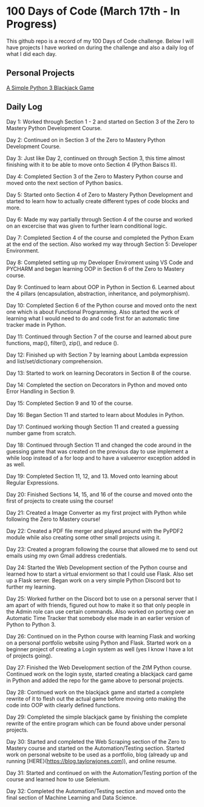 # 100 Days of Code (March 17th - In Progress)

This github repo is a record of my 100 Days of Code challenge. Below I will have projects I have worked on during the challenge
and also a daily log of what I did each day.

## Personal Projects

[A Simple Python 3 Blackjack Game](https://github.com/TheRevTasticTJ/blackjack)

## Daily Log

Day 1: Worked through Section 1 - 2 and started on Section 3 of the Zero to Mastery Python Development Course.

Day 2: Continued on in Section 3 of the Zero to Mastery Python Development Course.

Day 3: Just like Day 2, continued on through Section 3, this time almost finishing with it to be able to move onto Section 4
(Python Baiscs II).

Day 4: Completed Section 3 of the Zero to Mastery Python course and moved onto the next section of Python basics.

Day 5: Started onto Section 4 of Zero to Mastery Python Development and started to learn how to actually create different types
of code blocks and more.

Day 6: Made my way partially through Section 4 of the course and worked on an excercise that was given to further learn
conditional logic.

Day 7: Completed Section 4 of the course and completed the Python Exam at the end of the section. Also worked my way through
Section 5: Developer Environment.

Day 8: Completed setting up my Developer Enviroment using VS Code and PYCHARM and began learning OOP in Section 6 of the Zero
to Mastery course.

Day 9: Continued to learn about OOP in Python in Section 6. Learned about the 4 pillars (encapsulation, abstraction,
inheritance, and polymorphism).

Day 10: Completed Section 6 of the Python course and moved onto the next one which is about Functional Programming.
Also started the work of learning what I would need to do and code first for an automatic time tracker made in Python.

Day 11: Continued through Section 7 of the course and learned about pure functions, map(), filter(), zip(), and reduce ().

Day 12: Finished up with Section 7 by learning about Lambda expression and list/set/dictionary comprehension.

Day 13: Started to work on learning Decorators in Section 8 of the course.

Day 14: Completed the section on Decorators in Python and moved onto Error Handling in Section 9.

Day 15: Completed Section 9 and 10 of the course.

Day 16: Began Section 11 and started to learn about Modules in Python.

Day 17: Continued working though Section 11 and created a guessing number game from scratch.

Day 18: Continued through Section 11 and changed the code around in the guessing game that was created on the previous day to
use implement a while loop instead of a for loop and to have a valueerror exception added in as well.

Day 19: Completed Section 11, 12, and 13. Moved onto learning about Regular Expressions.

Day 20: Finished Sections 14, 15, and 16 of the course and moved onto the first of projects to create using the course!

Day 21: Created a Image Converter as my first project with Python while following the Zero to Mastery course!

Day 22: Created a PDF file merger and played around with the PyPDF2 module while also creating some other small projects using
it.

Day 23: Created a program following the course that allowed me to send out emails using my own Gmail address credentials.

Day 24: Started the Web Development section of the Python course and learned how to start a virtual enviorment so that I could
use Flask. Also set up a Flask server. Began work on a very simple Python Discord bot to further my learning.

Day 25: Worked further on the Discord bot to use on a personal server that I am apart of with friends, figured out how to make
it so that only people in the Admin role can use certain commands. Also worked on porting over an Automatic Time Tracker that
somebody else made in an earlier version of Python to Python 3.

Day 26: Continued on in the Python course with learning Flask and working on a personal portfolio website using Python and
Flask. Started work on a beginner project of creating a Login system as well (yes I know I have a lot of projects going).

Day 27: Finished the Web Development section of the ZtM Python course. Continued work on the login syste, started creating a
blackjack card game in Python and added the repo for the game above to personal projects.

Day 28: Continued work on the blackjack game and started a complete rewrite of it to flesh out the actual game before moving
onto making the code into OOP with clearly defined functions.

Day 29: Completed the simple blackjack game by finishing the complete rewrite of the entire program which can be found above
under personal projects.

Day 30: Started and completed the Web Scraping section of the Zero to Mastery course and started on the Automation/Testing section. Started work on personal website to be used as a portfolio, blog (already up and running [HERE}(https://blog.taylorwjones.com)), and online resume.

Day 31: Started and continued on with the Automation/Testing portion of the course and learned how to use Selenium.

Day 32: Completed the Automation/Testing section and moved onto the final section of Machine Learning and Data Science.
